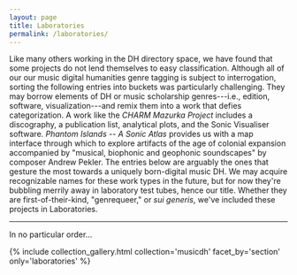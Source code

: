 ```yaml
---
layout: page
title: Laboratories
permalink: /laboratories/
---
```


Like many others working in the DH directory space, we have found that some projects do not lend themselves to easy classification. Although all of our our music digital humanities genre tagging is subject to interrogation, sorting the following entries into buckets was particularly challenging. They may borrow elements of DH or music scholarship genres---i.e., edition, software, visualization---and remix them into a work that defies categorization. A work like the _CHARM Mazurka Project_ includes a discography, a publication list, analytical plots, and the Sonic Visualiser software. _Phantom Islands -- A Sonic Atlas_ provides us with a map interface through which to explore artifacts of the age of colonial expansion accompanied by "musical, biophonic and geophonic soundscapes" by composer Andrew Pekler. The entries below are arguably the ones that gesture the most towards a uniquely born-digital music DH. We may acquire recognizable names for these work types in the future, but for now they're bubbling merrily away in laboratory test tubes, hence our title. Whether they are first-of-their-kind, "genrequeer," or *sui generis*, we've included these projects in Laboratories.

---

In no particular order...

{% include collection_gallery.html  collection='musicdh' facet_by='section' only='laboratories' %}